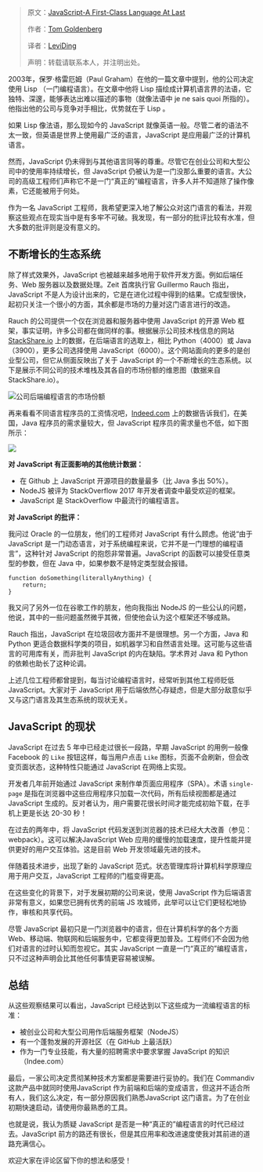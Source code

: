 > 原文：[JavaScript-A First-Class Language At Last](https://hackernoon.com/javascript-a-first-class-language-at-last-209376f69731)
>
> 作者：[Tom Goldenberg](https://hackernoon.com/@tomgoldenberg)
>
> 译者：[LeviDing](http://www.dingxuewen.com/)
>
> 声明：转载请联系本人，并注明出处。

2003年，保罗·格雷厄姆（Paul Graham）在他的一篇文章中提到，他的公司决定使用 Lisp （一门编程语言）。在文章中他将 Lisp 描绘成计算机语言界的法语，它独特、深邃，能够表达出难以描述的事物（就像法语中 je ne sais quoi 所指的）。他指出他的公司与竞争对手相比，优势就在于 Lisp 。

如果 Lisp 像法语，那么现如今的 JavaScript 就像英语一般。尽管二者的语法不太一致，但英语是世界上使用最广泛的语言，JavaScript 是应用最广泛的计算机语言。

然而，JavaScript 仍未得到与其他语言同等的尊重。尽管它在创业公司和大型公司中的使用率持续增长，但 JavaScript 仍被认为是一门没那么重要的语言。大公司的高级工程师们声称它不是一门“真正的”编程语言，许多人并不知道除了操作像素，它还能被用于何处。

作为一名 JavaScript 工程师，我希望更深入地了解公众对这门语言的看法，并观察这些观点在现实当中是有多牢不可破。我发现，有一部分的批评比较有水准，但大多数的批评则是没有意义的。

## 不断增长的生态系统

除了样式效果外，JavaScript 也被越来越多地用于软件开发方面。例如后端任务、Web 服务器以及数据处理。Zeit 首席执行官 Guillermo Rauch 指出，JavaScript 不是人为设计出来的，它是在进化过程中得到的结果。它成型很快，起初只关注一个很小的方面，其余都是市场的力量对这门语言进行的改造。

Rauch 的公司提供一个仅在浏览器和服务器中使用 JavaScript 的开源 Web 框架，事实证明，许多公司都在做同样的事。根据展示公司技术栈信息的网站 [StackShare.io](https://StackShare.io) 上的数据，在后端语言的选取上，相比 Python（4000）或 Java（3900），更多公司选择使用 JavaScript（6000）。这个网站面向的更多的是创业型公司，但它从侧面反映出了关于 JavaScript 的一个不断增长的生态系统。以下是展示不同公司的技术堆栈及其各自的市场份额的维恩图（数据来自 StackShare.io）。

![公司后端编程语言的市场份额](http://oiklhfczu.bkt.clouddn.com/17-5-25/39057977.jpg)

再来看看不同语言程序员的工资情况吧，[Indeed.com](https://indeed.com) 上的数据告诉我们，在美国，Java 程序员的需求量较大，但 JavaScript 程序员的需求量也不低，如下图所示：

![](http://oiklhfczu.bkt.clouddn.com/17-5-25/81047768.jpg)

**对 JavaScript 有正面影响的其他统计数据：**

- 在 Github 上 JavaScript 开源项目的数量最多（比 Java 多出 50%）。
- NodeJS 被评为 StackOverflow 2017 年开发者调查中最受欢迎的框架。
- JavaScript 是 StackOverflow 中最流行的编程语言。

**对 JavaScript 的批评：**

我问过 Oracle 的一位朋友，他们的工程师对 JavaScript 有什么顾虑。他说“由于 JavaScript 是一门动态语言，对于系统编程来说，它并不是一门理想的编程语言”，这种针对 JavaScript 的抱怨非常普遍。JavaScript 的函数可以接受任意类型的参数，但在 Java 中，如果参数不是特定类型就会报错。

```
function doSomething(literallyAnything) { 
    return;
}
```

我又问了另外一位在谷歌工作的朋友，他向我指出 NodeJS 的一些公认的问题，他说，其中的一些问题虽然微乎其微，但使他会认为这个框架还不够成熟。

Rauch 指出，JavaScript 在垃圾回收方面并不是很理想。另一个方面，Java 和 Python 更适合数据科学类的项目，如机器学习和自然语言处理。这可能与这些语言的可用库有关，而非批判 JavaScript 的内在缺陷。学术界对 Java 和 Python 的依赖也助长了这种论调。

上述几位工程师都曾提到，每当讨论编程语言时，经常听到其他工程师贬低 JavaScript。大家对于 JavaScript 用于后端依然心存疑虑，但是大部分敌意似乎又与这门语言及其生态系统的现状无关。

## JavaScript 的现状

JavaScript 在过去 5 年中已经走过很长一段路，早期 JavaScript 的用例一般像 Facebook 的 `Like` 按钮这样，每当用户点击 `Like` 图标，页面不会刷新，但会改变页面状态，这种特性只能通过 JavaScript 在网络上实现。

开发者几年前开始通过 JavaScript 来制作单页面应用程序（SPA）。术语 `single-page` 是指在浏览器中这些应用程序只加载一次代码，所有后续视图都是通过 JavaScript 生成的。反对者认为，用户需要花很长时间才能完成初始下载，在手机上更是长达 20-30 秒！

在过去的两年中，将 JavaScript 代码发送到浏览器的技术已经大大改善（参见：webpack）。这可以解决JavaScript Web 应用的缓慢的加载速度，提升性能并提供更好的用户交互体验。这是目前 Web 开发领域最先进的技术。

伴随着技术进步，出现了新的 JavaScript 范式。状态管理库将计算机科学原理应用于用户交互，JavaScript 工程师的门槛变得更高。

在这些变化的背景下，对于发展初期的公司来说，使用 JavaScript 作为后端语言非常有意义，如果您已拥有优秀的前端 JS 攻城师，此举可以让它们更轻松地协作，审核和共享代码。

尽管 JavaScript 最初只是一门浏览器中的语言，但在计算机科学的各个方面 Web、移动端、物联网和后端服务中，它都变得更加普及。工程师们不会因为他们对语言的过时认知而忽视它。其实 JavaScript 一直是一门“真正的”编程语言，只不过这种声明会比其他任何事情更容易被误解。

## 总结

从这些观察结果可以看出，JavaScript 已经达到以下这些成为一流编程语言的标准：

- 被创业公司和大型公司用作后端服务框架（NodeJS）
- 有一个蓬勃发展的开源社区（在 GitHub 上最活跃）
- 作为一门专业技能，有大量的招聘需求中要求掌握 JavaScript 的知识（Indee.com）

最后，一家公司决定贯彻某种技术方案都是需要进行妥协的。我们在 Commandiv 这款产品中就同时使用JavaScript 作为前端和后端的变成语言，但这并不适合所有人，我们这么决定，有一部分原因我们熟悉JavaScript 这门语言。为了在创业初期快速启动，请使用你最熟悉的工具。

也就是说，我认为质疑 JavaScript 是否是一种“真正的”编程语言的时代已经过去。JavaScript 前方的路还有很长，但是其应用率和改进速度使我对其前进的道路充满信心。


欢迎大家在评论区留下你的想法和感受！
